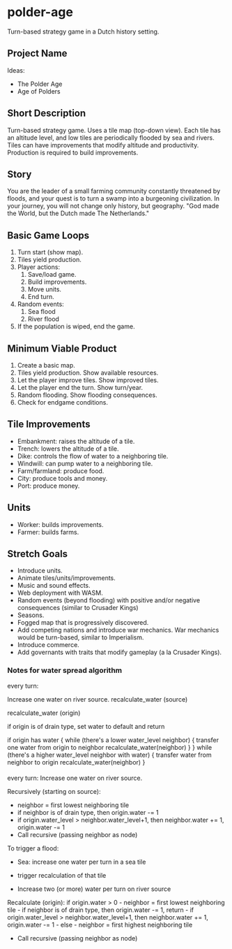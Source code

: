 # polder-age
Turn-based strategy game in a Dutch history setting.

## Project Name
Ideas:
- The Polder Age
- Age of Polders

## Short Description
Turn-based strategy game. Uses a tile map (top-down view). Each tile has an altitude level, and low tiles are periodically flooded by sea and rivers. Tiles can have improvements that modify altitude and productivity. Production is required to build improvements.

## Story
You are the leader of a small farming community constantly threatened by floods, and your quest is to turn a swamp into a burgeoning civilization. In your journey, you will not change only history, but geography. "God made the World, but the Dutch made The Netherlands."

## Basic Game Loops
1. Turn start (show map).
2. Tiles yield production.
3. Player actions:
	1. Save/load game.
	2. Build improvements.
	3. Move units.
	4. End turn.
4. Random events:
	1. Sea flood
	2. River flood
5. If the population is wiped, end the game.

## Minimum Viable Product
1. Create a basic map.
2. Tiles yield production. Show available resources.
3. Let the player improve tiles. Show improved tiles.
4. Let the player end the turn. Show turn/year.
5. Random flooding. Show flooding consequences.
6. Check for endgame conditions.

## Tile Improvements
- Embankment: raises the altitude of a tile.
- Trench: lowers the altitude of a tile.
- Dike: controls the flow of water to a neighboring tile.
- Windwill: can pump water to a neighboring tile.
- Farm/farmland: produce food.
- City: produce tools and money.
- Port: produce money.

## Units
- Worker: builds improvements.
- Farmer: builds farms.

## Stretch Goals
- Introduce units.
- Animate tiles/units/improvements.
- Music and sound effects.
- Web deployment with WASM.
- Random events (beyond flooding) with positive and/or negative consequences (similar to Crusader Kings)
- Seasons.
- Fogged map that is progressively discovered.
- Add competing nations and introduce war mechanics. War mechanics would be turn-based, similar to Imperialism.
- Introduce commerce.
- Add governants with traits that modify gameplay (a la Crusader Kings).


### Notes for water spread algorithm

every turn:

Increase one water on river source.
recalculate_water (source)

recalculate_water (origin)

if origin is of drain type, set water to default and return

if origin has water {
	while (there's a lower water_level neighbor) {
		transfer one water from origin to neighbor
		recalculate_water(neighbor)
	}
}
while (there's a higher water_level neighbor with water) {
	transfer water from neighbor to origin
	recalculate_water(neighbor)
}



####

every turn:
Increase one water on river source.

Recursively (starting on source):
- neighbor = first lowest neighboring tile
- if neighbor is of drain type, then origin.water -= 1
- if origin.water_level > neighbor.water_level+1, then neighbor.water += 1, origin.water -= 1
- Call recursive (passing neighbor as node)

To trigger a flood:
- Sea: increase one water per turn in a sea tile
- trigger recalculation of that tile

- Increase two (or more) water per turn on river source


Recalculate (origin):
if origin.water > 0
	- neighbor = first lowest neighboring tile
	- if neighbor is of drain type, then origin.water -= 1, return
	- if origin.water_level > neighbor.water_level+1, then neighbor.water += 1, origin.water -= 1
	- else
		- neighbor = first highest neighboring tile
- Call recursive (passing neighbor as node)
